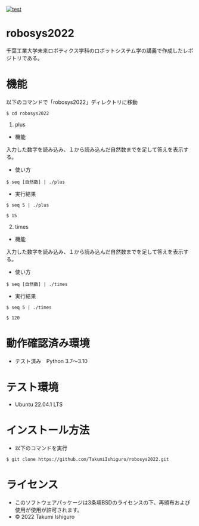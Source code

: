 [![test](https://github.com/TakumiIshiguro/robosys2022/actions/workflows/test.yml/badge.svg)](https://github.com/TakumiIshiguro/robosys2022/actions/workflows/test.yml)

# robosys2022
千葉工業大学未来ロボティクス学科のロボットシステム学の講義で作成したレポジトリである。

# 機能

以下のコマンドで「robosys2022」ディレクトリに移動
```
$ cd robosys2022
```

1. plus

* 機能

入力した数字を読み込み、１から読み込んだ自然数までを足して答えを表示する。

* 使い方

```
$ seq [自然数] | ./plus
```

* 実行結果

```
$ seq 5 | ./plus
```
```
$ 15
```

2. times

* 機能
 
入力した数字を読み込み、１から読み込んだ自然数までを足して答えを表示する。

* 使い方

```
$ seq [自然数] | ./times
```

* 実行結果

```
$ seq 5 | ./times
```
```
$ 120
```

# 動作確認済み環境

* テスト済み　Python 3.7～3.10

# テスト環境

* Ubuntu 22.04.1 LTS

# インストール方法

* 以下のコマンドを実行

```
$ git clone https://github.com/TakumiIshiguro/robosys2022.git
```

# ライセンス

* このソフトウェアパッケージは3条項BSDのライセンスの下、再頒布および使用が使用が許可されます。
* © 2022 Takumi Ishiguro
